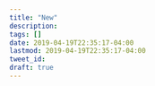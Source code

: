 ```yaml
---
title: "New"
description:
tags: []
date: 2019-04-19T22:35:17-04:00
lastmod: 2019-04-19T22:35:17-04:00
tweet_id:
draft: true
---
```

